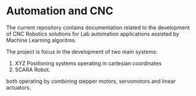 # Automation and CNC

The current repository contains documentation related to the development of CNC Robotics solutions for Lab automation applications assisted by Machine Learning algoritms.

The project is focus in the development of two main systems:

 1) XYZ Positioning systems operating in cartesian coordinates 
 2) SCARA Robot. 
 
both operating by combining stepper motors, servomotors and linear actuators. 

